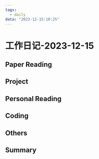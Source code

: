 ```yaml
---
tags:
  - daily
data: "2023-12-15:10:25"
---
```

# 工作日记-2023-12-15
## Paper Reading
## Project
## Personal Reading
## Coding
## Others
## Summary
